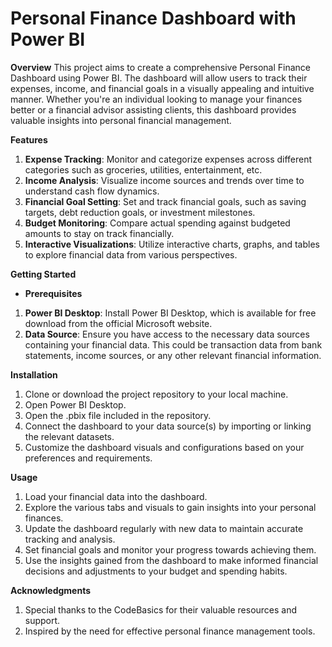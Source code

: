 # Personal Finance Dashboard with Power BI
**Overview**
This project aims to create a comprehensive Personal Finance Dashboard using Power BI. The dashboard will allow users to track their expenses, income, and financial goals in a visually appealing and intuitive manner. Whether you're an individual looking to manage your finances better or a financial advisor assisting clients, this dashboard provides valuable insights into personal financial management.

**Features**
1. **Expense Tracking**: Monitor and categorize expenses across different categories such as groceries, utilities, entertainment, etc.
2. **Income Analysis**: Visualize income sources and trends over time to understand cash flow dynamics.
3. **Financial Goal Setting**: Set and track financial goals, such as saving targets, debt reduction goals, or investment milestones.
4. **Budget Monitoring**: Compare actual spending against budgeted amounts to stay on track financially.
5. **Interactive Visualizations**: Utilize interactive charts, graphs, and tables to explore financial data from various perspectives.

**Getting Started**
* **Prerequisites**
1. **Power BI Desktop**: Install Power BI Desktop, which is available for free download from the official Microsoft website.
2. **Data Source**: Ensure you have access to the necessary data sources containing your financial data. This could be transaction data from bank statements, income sources, or any other relevant financial information.

**Installation**
1. Clone or download the project repository to your local machine.
2. Open Power BI Desktop.
3. Open the .pbix file included in the repository.
4. Connect the dashboard to your data source(s) by importing or linking the relevant datasets.
5. Customize the dashboard visuals and configurations based on your preferences and requirements.

**Usage**
1. Load your financial data into the dashboard.
2. Explore the various tabs and visuals to gain insights into your personal finances.
3. Update the dashboard regularly with new data to maintain accurate tracking and analysis.
4. Set financial goals and monitor your progress towards achieving them.
5. Use the insights gained from the dashboard to make informed financial decisions and adjustments to your budget and spending habits.

**Acknowledgments**
1. Special thanks to the CodeBasics for their valuable resources and support.
2. Inspired by the need for effective personal finance management tools.
